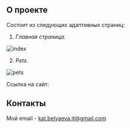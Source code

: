 ## О проекте

Состоит из следующих адаптивных страниц:

1. _Главная страница._ 

![index](https://user-images.githubusercontent.com/109685463/234700790-0ed9f49a-c008-4f1c-9603-d1fd1a73ca8c.png)

2. _Pets._ 

![pets](https://user-images.githubusercontent.com/109685463/234700914-435817c7-8a19-490b-9a75-a89b43132fbe.png)

Ссылка на сайт: 

## Контакты

Мой email - [kat.belyaeva.it@gmail.com](kat.belyaeva.it@gmail.com)
